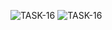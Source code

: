 ![TASK-16](https://github.com/AnbarasiC/TASK-16/assets/147256510/9d936356-59f4-4bf0-9a4d-9aefac8685f5)
![TASK-16](https://github.com/AnbarasiC/TASK-16/assets/147256510/3e48433c-f7ec-496e-a94a-0d3951411986)
